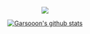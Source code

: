<p align="center"><img src="https://media1.tenor.com/m/MQH07_OMD2oAAAAC/chill-cherry-blossom.gif" /></p>

<p align="center">
  <a href="https://github.com/Garsooon"><img src="https://github-readme-stats.vercel.app/api?username=Garsooon&hide_border=true&show_icons=true" alt="Garsooon's github stats"></a>
</p>
